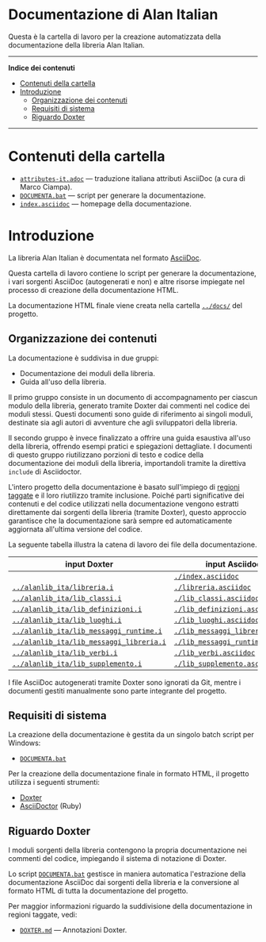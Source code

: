 # Documentazione di Alan Italian

Questa è la cartella di lavoro per la creazione automatizzata della documentazione della libreria Alan Italian.


-----

**Indice dei contenuti**

<!-- MarkdownTOC autolink="true" bracket="round" autoanchor="false" lowercase="only_ascii" uri_encoding="true" levels="1,2,3" -->

- [Contenuti della cartella](#contenuti-della-cartella)
- [Introduzione](#introduzione)
    - [Organizzazione dei contenuti](#organizzazione-dei-contenuti)
    - [Requisiti di sistema](#requisiti-di-sistema)
    - [Riguardo Doxter](#riguardo-doxter)

<!-- /MarkdownTOC -->

-----

# Contenuti della cartella

- [`attributes-it.adoc`][attributes-it] — traduzione italiana attributi AsciiDoc (a cura di Marco Ciampa).
- [`DOCUMENTA.bat`][DOCUMENTA.bat] — script per generare la documentazione.
- [`index.asciidoc`][index adoc] — homepage della documentazione.


# Introduzione

La libreria Alan Italian è documentata nel formato [AsciiDoc].

Questa cartella di lavoro contiene lo script per generare la documentazione, i vari sorgenti AsciiDoc (autogenerati e non) e altre risorse impiegate nel processo di creazione della documentazione HTML.

La documentazione HTML finale viene creata nella cartella [`../docs/`][docs] del progetto.

## Organizzazione dei contenuti

La documentazione è suddivisa in due gruppi:

- Documentazione dei moduli della libreria.
- Guida all'uso della libreria.

Il primo gruppo consiste in un documento di accompagnamento per ciascun modulo della libreria, generato tramite Doxter dai commenti nel codice dei moduli stessi.
Questi documenti sono guide di riferimento ai singoli moduli, destinate sia agli autori di avventure che agli sviluppatori della libreria.

Il secondo gruppo è invece finalizzato a offrire una guida esaustiva all'uso della libreria, offrendo esempi pratici e spiegazioni dettagliate. I documenti di questo gruppo riutilizzano porzioni di testo e codice della documentazione dei moduli della libreria, importandoli tramite la direttiva `include` di Asciidoctor.

L'intero progetto della documentazione è basato sull'impiego di [regioni taggate] e il loro riutilizzo tramite inclusione. 
Poiché parti significative dei contenuti e del codice utilizzati nella documentazione vengono estratti direttamente dai sorgenti della libreria (tramite Doxter), questo approccio garantisce che la documentazione sarà sempre ed automaticamente aggiornata all'ultima versione del codice.


[regioni taggate]: https://asciidoctor.org/docs/user-manual/#include-partial "Leggi la documentazione di Asciidoctor riguardo le regioni taggate"


La seguente tabella illustra la catena di lavoro dei file della documentazione.

|                            input Doxter                           |                        input Asciidoctor                         |                            output HTML                             |
|-------------------------------------------------------------------|------------------------------------------------------------------|--------------------------------------------------------------------|
|                                                                   | [`./index.asciidoc`][index adoc]                                 | [`../docs/index.html`][index html]                                 |
| [`../alanlib_ita/libreria.i`][libreria]                           | [`./libreria.asciidoc`][libreria adoc]                           | [`../docs/libreria.html`][libreria html]                           |
| [`../alanlib_ita/lib_classi.i`][lib_classi]                       | [`./lib_classi.asciidoc`][lib_classi adoc]                       | [`../docs/lib_classi.html`][lib_classi html]                       |
| [`../alanlib_ita/lib_definizioni.i`][lib_definizioni]             | [`./lib_definizioni.asciidoc`][lib_definizioni adoc]             | [`../docs/lib_definizioni.html`][lib_definizioni html]             |
| [`../alanlib_ita/lib_luoghi.i`][lib_luoghi]                       | [`./lib_luoghi.asciidoc`][lib_luoghi adoc]                       | [`../docs/lib_luoghi.html`][lib_luoghi html]                       |
| [`../alanlib_ita/lib_messaggi_runtime.i`][lib_messaggi_runtime]   | [`./lib_messaggi_libreria.asciidoc`][lib_messaggi_libreria adoc] | [`../docs/lib_messaggi_libreria.html`][lib_messaggi_libreria html] |
| [`../alanlib_ita/lib_messaggi_libreria.i`][lib_messaggi_libreria] | [`./lib_messaggi_runtime.asciidoc`][lib_messaggi_runtime adoc]   | [`../docs/lib_messaggi_runtime.html`][lib_messaggi_runtime html]   |
| [`../alanlib_ita/lib_verbi.i`][lib_verbi]                         | [`./lib_verbi.asciidoc`][lib_verbi adoc]                         | [`../docs/lib_verbi.html`][lib_verbi html]                         |
| [`../alanlib_ita/lib_supplemento.i`][lib_supplemento]             | [`./lib_supplemento.asciidoc`][lib_supplemento adoc]             | [`../docs/lib_supplemento.html`][lib_supplemento html]             |

I file AsciiDoc autogenerati tramite Doxter sono ignorati da Git, mentre i documenti gestiti manualmente sono parte integrante del progetto.

## Requisiti di sistema

La creazione della documentazione è gestita da un singolo batch script per Windows:

- [`DOCUMENTA.bat`][DOCUMENTA.bat]

Per la creazione della documentazione finale in formato HTML, il progetto utilizza i seguenti strumenti:

- [Doxter]
- [AsciiDoctor]  (Ruby)

## Riguardo Doxter

I moduli sorgenti della libreria contengono la propria documentazione nei commenti del codice, impiegando il sistema di notazione di Doxter.

Lo script [`DOCUMENTA.bat`][DOCUMENTA.bat] gestisce in maniera automatica l'estrazione della documentazione AsciiDoc dai sorgenti della libreria e la conversione al formato HTML di tutta la documentazione del progetto.

Per maggior informazioni riguardo la suddivisione della documentazione in regioni taggate, vedi:

- [`DOXTER.md`][DOXTER.md] — Annotazioni Doxter.


<!-----------------------------------------------------------------------------
                               REFERENCE LINKS                                
------------------------------------------------------------------------------>

[Doxter]: https://github.com/tajmone/doxter "Visita il repository di Doxter su GitHub"
[AsciiDoc]: http://asciidoc.org/ "Visita il sito di AsciiDoc"
[AsciiDoctor]: https://asciidoctor.org/ "Visita il sito di Asciidoctor"

<!-- FILE DI PROGETTO -->

[DOCUMENTA.bat]: ./DOCUMENTA.bat "Vedi sorgente"
[docs]: ../docs/ "Vai alla cartella"
[attributes-it]: ./attributes-it.adoc "Vedi sorgente"

[DOXTER.md]: ./DOXTER.md "Leggi il documento 'Annotazioni Doxter'"


<!-- MODULI LIBRERIA -->

[libreria]:              ../alanlib_ita/libreria.i
[lib_classi]:            ../alanlib_ita/lib_classi.i
[lib_definizioni]:       ../alanlib_ita/lib_definizioni.i
[lib_luoghi]:            ../alanlib_ita/lib_luoghi.i
[lib_messaggi_runtime]:  ../alanlib_ita/lib_messaggi_runtime.i
[lib_messaggi_libreria]: ../alanlib_ita/lib_messaggi_libreria.i
[lib_verbi]:             ../alanlib_ita/lib_verbi.i
[lib_supplemento]:       ../alanlib_ita/lib_supplemento.i


<!-- FILE DOCUMENTAZIONE  -->

[index adoc]: ./index.asciidoc
[index html]: ../docs/index.html
[index html live]: http://htmlpreview.github.io/?https://github.com/tajmone/Alan3-Italian/blob/master/docs/index.html "Live HTML Preview via GitHub & BitBucket HTML Preview"

[libreria adoc]: ./libreria.asciidoc
[libreria html]: ../docs/libreria.html
[libreria html live]: http://htmlpreview.github.io/?https://github.com/tajmone/Alan3-Italian/blob/master/docs/libreria.html "Live HTML Preview via GitHub & BitBucket HTML Preview"

[lib_classi adoc]: ./lib_classi.asciidoc
[lib_classi html]: ../docs/lib_classi.html
[lib_classi html live]: http://htmlpreview.github.io/?https://github.com/tajmone/Alan3-Italian/blob/master/docs/lib_classi.html "Live HTML Preview via GitHub & BitBucket HTML Preview"

[lib_definizioni adoc]: ./lib_definizioni.asciidoc
[lib_definizioni html]: ../docs/lib_definizioni.html
[lib_definizioni html live]: http://htmlpreview.github.io/?https://github.com/tajmone/Alan3-Italian/blob/master/docs/lib_definizioni.html "Live HTML Preview via GitHub & BitBucket HTML Preview"

[lib_luoghi adoc]: ./lib_luoghi.asciidoc
[lib_luoghi html]: ../docs/lib_luoghi.html
[lib_luoghi html live]: http://htmlpreview.github.io/?https://github.com/tajmone/Alan3-Italian/blob/master/docs/lib_luoghi.html "Live HTML Preview via GitHub & BitBucket HTML Preview"

[lib_messaggi_runtime adoc]: ./lib_messaggi_runtime.asciidoc
[lib_messaggi_runtime html]: ../docs/lib_messaggi_runtime.html
[lib_messaggi_runtime html live]: http://htmlpreview.github.io/?https://github.com/tajmone/Alan3-Italian/blob/master/docs/lib_messaggi_runtime.html "Live HTML Preview via GitHub & BitBucket HTML Preview"

[lib_messaggi_libreria adoc]: ./lib_messaggi_libreria.asciidoc
[lib_messaggi_libreria html]: ../docs/lib_messaggi_libreria.html
[lib_messaggi_libreria html live]: http://htmlpreview.github.io/?https://github.com/tajmone/Alan3-Italian/blob/master/docs/lib_messaggi_libreria.html "Live HTML Preview via GitHub & BitBucket HTML Preview"

[lib_verbi adoc]: ./lib_verbi.asciidoc
[lib_verbi html]: ../docs/lib_verbi.html
[lib_verbi html live]: http://htmlpreview.github.io/?https://github.com/tajmone/Alan3-Italian/blob/master/docs/lib_verbi.html "Live HTML Preview via GitHub & BitBucket HTML Preview"

[lib_supplemento adoc]: ./lib_supplemento.asciidoc
[lib_supplemento html]: ../docs/lib_supplemento.html
[lib_supplemento html live]: http://htmlpreview.github.io/?https://github.com/tajmone/Alan3-Italian/blob/master/docs/lib_supplemento.html "Live HTML Preview via GitHub & BitBucket HTML Preview"

[Doxter]: https://git.io/doxter "Visit Doxter website"



<!-- EOF -->